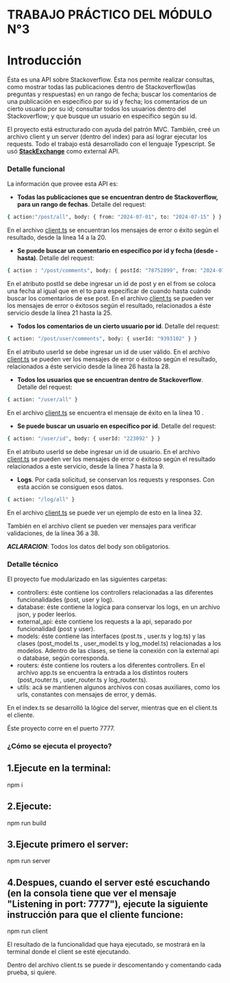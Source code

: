 # TRABAJO PRÁCTICO DEL MÓDULO N°3

# Introducción

Ésta es una API sobre Stackoverflow. Ésta nos permite realizar consultas, como mostrar todas las publicaciones dentro de Stackoverflow(las preguntas y respuestas) en un rango de fecha; buscar los comentarios de una publicación en específico por su id y fecha; los comentarios de un cierto usuario por su id; consultar todos los usuarios dentro del Stackoverflow; y que busque un usuario en específico según su id.

El proyecto está estructurado con ayuda del patrón MVC. También, creé un archivo client y un server (dentro del index) para así lograr ejecutar los requests. Todo el trabajo está desarrollado con el lenguaje Typescript. Se usó [**StackExchange**](https://api.stackexchange.com/docs) como external API.

### Detalle funcional

La información que provee esta API es:

- **Todas las publicaciones que se encuentran dentro de Stackoverflow, para un rango de fechas**. Detalle del request:

```bash
{ action:"/post/all", body: { from: "2024-07-01", to: "2024-07-15" } }
```

En el archivo [client.ts](./client.ts) se encuentran los mensajes de error o éxito según el resultado, desde la línea 14 a la 20.

- **Se puede buscar un comentario en específico por id y fecha (desde - hasta)**. Detalle del request:

```bash
{ action : "/post/comments", body: { postId: "78752899", from: "2024-07-01", to: "1721174400" }}
```

En el atributo postId se debe ingresar un id de post y en el from se coloca una fecha al igual que en el to para especificar de cuando hasta cuándo buscar los comentarios de ese post.
En el archivo [client.ts](./client.ts) se pueden ver los mensajes de error o éxitosos según el resultado, relacionados a éste servicio desde la línea 21 hasta la 25.

- **Todos los comentarios de un cierto usuario por id**. Detalle del request:

```bash
{ action: "/post/user/comments", body: { userId: "9393102" } }
```

En el atributo userId se debe ingresar un id de user válido.
En el archivo [client.ts](./client.ts) se pueden ver los mensajes de error o éxitoso según el resultado, relacionados a éste servicio desde la línea 26 hasta la 28.

- **Todos los usuarios que se encuentran dentro de Stackoverflow**. Detalle del request:

```bash
{ action: "/user/all" }
```

En el archivo [client.ts](./client.ts) se encuentra el mensaje de éxito en la línea 10 .

- **Se puede buscar un usuario en específico por id**. Detalle del request:

```bash
{ action: "/user/id", body: { userId: "223092" } }
```

En el atributo userId se debe ingresar un id de usuario.
En el archivo [client.ts](./client.ts) se pueden ver los mensajes de error o éxitoso según el resultado relacionados a este servicio, desde la línea 7 hasta la 9.

- **Logs**. Por cada solicitud, se conservan los requests y responses. Con esta acción se consiguen esos datos.

```bash
{ action: "/log/all" }
```

En el archivo [client.ts](./client.ts) se puede ver un ejemplo de esto en la línea 32.

También en el archivo client se pueden ver mensajes para verificar validaciones, de la línea 36 a 38.

***ACLARACION***: Todos los datos del body son obligatorios.

### Detalle técnico

El proyecto fue modularizado en las siguientes carpetas:

- controllers: éste contiene los controllers relacionadas a las diferentes funcionalidades (post, user y log).
- database: éste contiene la logica para conservar los logs, en un archivo json, y poder leerlos.
- external_api: éste contiene los requests a la api, separado por funcionalidad (post y user).
- models: éste contiene las interfaces (post.ts , user.ts y log.ts) y las clases (post_model.ts , user_model.ts y log_model.ts) relacionadas a los modelos. Adentro de las clases, se tiene la conexión con la external api o database, según corresponda.
- routers: éste contiene los routers a los diferentes controllers. En el archivo app.ts se encuentra la entrada a los distintos routers (post_router.ts , user_router.ts y log_router.ts).
- utils: acá se mantienen algunos archivos con cosas auxiliares, como los urls, constantes con mensajes de error, y demás.

En el index.ts se desarrolló la lógice del server, mientras que en el client.ts el cliente.

Éste proyecto corre en el puerto 7777.

### ¿Cómo se ejecuta el proyecto?

## 1.Ejecute en la terminal:
npm i

## 2.Ejecute:
npm run build

## 3.Ejecute primero el server:
npm run server

## 4.Despues, cuando el server esté escuchando (en la consola tiene que ver el mensaje "Listening in port: 7777"), ejecute la siguiente instrucción para que el cliente funcione:
npm run client

El resultado de la funcionalidad que haya ejecutado, se mostrará en la terminal donde el client se esté ejecutando.

Dentro del archivo client.ts se puede ir descomentando y comentando cada prueba, si quiere.
